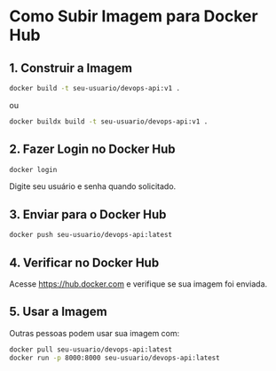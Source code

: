 # Como Subir Imagem para Docker Hub

## 1. Construir a Imagem

```bash
docker build -t seu-usuario/devops-api:v1 .
```

ou

```bash
docker buildx build -t seu-usuario/devops-api:v1 .
```

## 2. Fazer Login no Docker Hub

```bash
docker login
```

Digite seu usuário e senha quando solicitado.

## 3. Enviar para o Docker Hub

```bash
docker push seu-usuario/devops-api:latest
```

## 4. Verificar no Docker Hub

Acesse https://hub.docker.com e verifique se sua imagem foi enviada.

## 5. Usar a Imagem

Outras pessoas podem usar sua imagem com:

```bash
docker pull seu-usuario/devops-api:latest
docker run -p 8000:8000 seu-usuario/devops-api:latest
```
